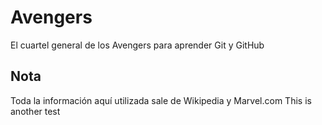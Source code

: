 # Avengers

El cuartel general de los Avengers para aprender Git y GitHub

## Nota
Toda la información aquí utilizada sale de Wikipedia y Marvel.com
This is another test
